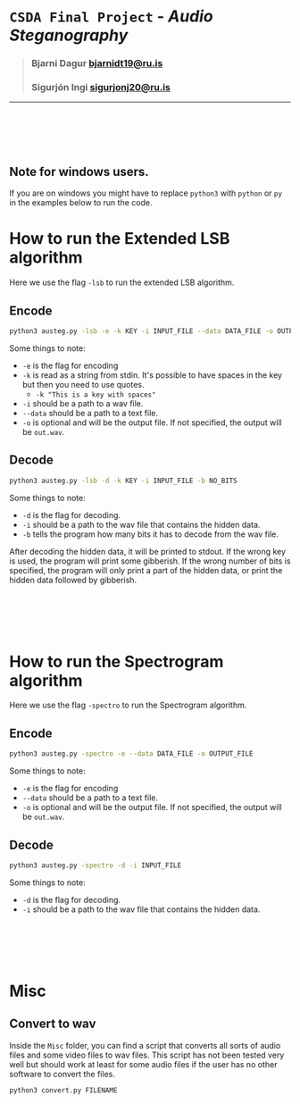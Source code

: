 
# `CSDA Final Project` - *Audio Steganography*  

  > ### **Bjarni Dagur** <bjarnidt19@ru.is>  
  > ### **Sigurjón Ingi** <sigurjonj20@ru.is>  

---
<br>
<br>
<br>
<br>

## **Note for windows users.**
If you are on windows you might have to replace `python3` with `python` or `py` in the examples below to run the code.


# How to run the Extended LSB algorithm
Here we use the flag `-lsb` to run the extended LSB algorithm.

## **Encode**

```bash
python3 austeg.py -lsb -e -k KEY -i INPUT_FILE --data DATA_FILE -o OUTPUT_FILE
```
Some things to note:
- `-e` is the flag for encoding
- `-k` is read as a string from stdin. It's possible to have spaces in the key but then you need to use quotes.
  - `-k "This is a key with spaces"`
- `-i` should be a path to a wav file.
- `--data` should be a path to a text file.
- `-o` is optional and will be the output file. If not specified, the output will be `out.wav`.


## **Decode**

```bash
python3 austeg.py -lsb -d -k KEY -i INPUT_FILE -b NO_BITS
```
Some things to note:
- `-d` is the flag for decoding.
- `-i` should be a path to the wav file that contains the hidden data.
- `-b` tells the program how many bits it has to decode from the wav file.

After decoding the hidden data, it will be printed to stdout. If the wrong key is used, the program will print some gibberish. If the wrong number of bits is specified, the program will only print a part of the hidden data, or print the hidden data followed by gibberish.

<br>
<br>
<br>
<br>

# How to run the Spectrogram algorithm
Here we use the flag `-spectro` to run the Spectrogram algorithm.
## **Encode**

```bash
python3 austeg.py -spectro -e --data DATA_FILE -o OUTPUT_FILE
```
Some things to note:
- `-e` is the flag for encoding
- `--data` should be a path to a text file.
- `-o` is optional and will be the output file. If not specified, the output will be `out.wav`.


## **Decode**

```bash
python3 austeg.py -spectro -d -i INPUT_FILE
```
Some things to note:
- `-d` is the flag for decoding.
- `-i` should be a path to the wav file that contains the hidden data.


<br>
<br>
<br>
<br>

# Misc
## **Convert to wav**
Inside the `Misc` folder, you can find a script that converts all sorts of audio files and some video files to wav files.
This script has not been tested very well but should work at least for some audio files if the user has no other software to convert the files.

```bash
python3 convert.py FILENAME
```
